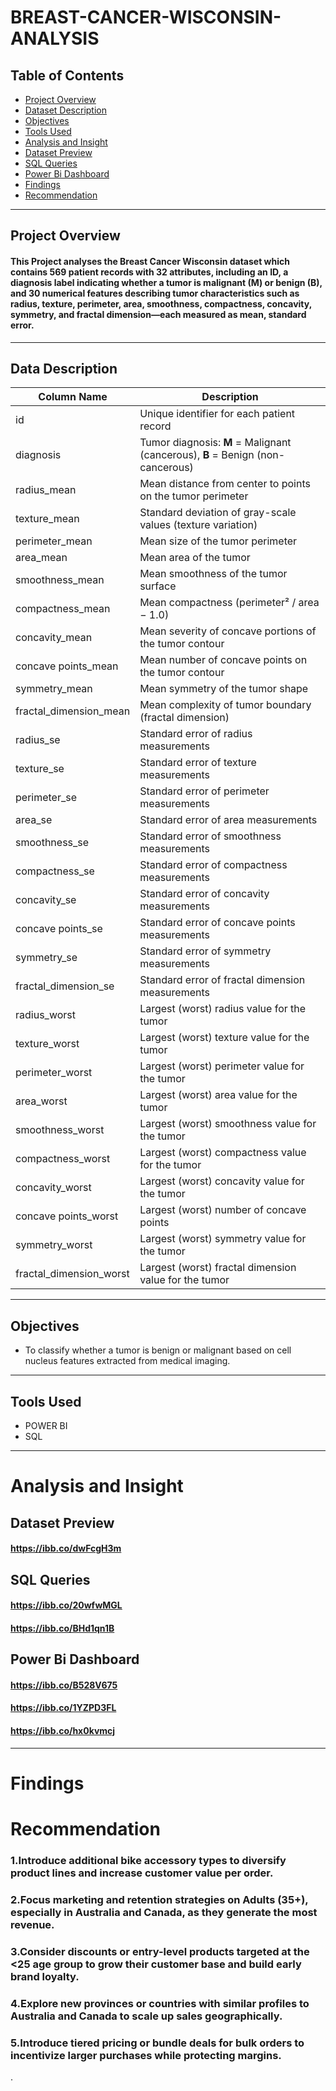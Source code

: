 # BREAST-CANCER-WISCONSIN-ANALYSIS
## Table of Contents
+ [Project Overview](#Project-Overview)
+ [Dataset Description](#Dataset-Description)
+ [Objectives](#Objectives)
+ [Tools Used](#Tools-Used)
+ [Analysis and Insight](#Analysis-and-Insight)
+ [Dataset Preview](#Dataset-Preview)
+ [SQL Queries](#sql-queries)
+ [Power Bi Dashboard](#Power-Bi-Dashboard)
+ [Findings](#Findings)
+ [Recommendation](#Recommendation)
---
## Project Overview
#### This Project analyses the Breast Cancer Wisconsin dataset which contains 569 patient records with 32 attributes, including an ID, a diagnosis label indicating whether a tumor is malignant (M) or benign (B), and 30 numerical features describing tumor characteristics such as radius, texture, perimeter, area, smoothness, compactness, concavity, symmetry, and fractal dimension—each measured as mean, standard error.
---

## Data Description
| Column Name               | Description                                                                |
| ----------------------------- | ------------------------------------------------------------------------------ |
| id                        | Unique identifier for each patient record                                      |
| diagnosis                 | Tumor diagnosis: **M** = Malignant (cancerous), **B** = Benign (non-cancerous) |
| radius\_mean              | Mean distance from center to points on the tumor perimeter                     |
| texture\_mean             | Standard deviation of gray-scale values (texture variation)                    |
| perimeter\_mean           | Mean size of the tumor perimeter                                               |
| area\_mean                | Mean area of the tumor                                                         |
| smoothness\_mean          | Mean smoothness of the tumor surface                                           |
| compactness\_mean         | Mean compactness (perimeter² / area − 1.0)                                     |
| concavity\_mean           | Mean severity of concave portions of the tumor contour                         |
| concave points\_mean      | Mean number of concave points on the tumor contour                             |
| symmetry\_mean            | Mean symmetry of the tumor shape                                               |
| fractal\_dimension\_mean  | Mean complexity of tumor boundary (fractal dimension)                          |
| radius\_se                | Standard error of radius measurements                                          |
| texture\_se               | Standard error of texture measurements                                         |
| perimeter\_se             | Standard error of perimeter measurements                                       |
| area\_se                  | Standard error of area measurements                                            |
| smoothness\_se           | Standard error of smoothness measurements                                      |
| compactness\_se           | Standard error of compactness measurements                                     |
| concavity\_se             | Standard error of concavity measurements                                       |
| concave points\_se        | Standard error of concave points measurements                                  |
| symmetry\_se              | Standard error of symmetry measurements                                        |
| fractal\_dimension\_se    | Standard error of fractal dimension measurements                               |
| radius\_worst             | Largest (worst) radius value for the tumor                                     |
| texture\_worst            | Largest (worst) texture value for the tumor                                    |
| perimeter\_worst          | Largest (worst) perimeter value for the tumor                                  |
| area\_worst               | Largest (worst) area value for the tumor                                       |
| smoothness\_worst         | Largest (worst) smoothness value for the tumor                                 |
| compactness\_worst        | Largest (worst) compactness value for the tumor                                |
| concavity\_worst          | Largest (worst) concavity value for the tumor                                  |
| concave points\_worst     | Largest (worst) number of concave points                                       |
| symmetry\_worst           | Largest (worst) symmetry value for the tumor                                   |
| fractal\_dimension\_worst | Largest (worst) fractal dimension value for the tumor                          |


---
## Objectives
+ To classify whether a tumor is benign or malignant based on cell nucleus features extracted from medical imaging.
---
## Tools Used
+ POWER BI
+ SQL
---
# Analysis and Insight 
## Dataset Preview
#### https://ibb.co/dwFcgH3m

##  SQL Queries
#### https://ibb.co/20wfwMGL
#### https://ibb.co/BHd1qn1B

##  Power Bi Dashboard
#### https://ibb.co/B528V675
#### https://ibb.co/1YZPD3FL
#### https://ibb.co/hx0kvmcj
---
# Findings
### 

# Recommendation
### 1.Introduce additional bike accessory types to diversify product lines and increase customer value per order.
### 2.Focus marketing and retention strategies on Adults (35+), especially in Australia and Canada, as they generate the most revenue.
### 3.Consider discounts or entry-level products targeted at the <25 age group to grow their customer base and build early brand loyalty.
### 4.Explore new provinces or countries with similar profiles to Australia and Canada to scale up sales geographically.
### 5.Introduce tiered pricing or bundle deals for bulk orders to incentivize larger purchases while protecting margins.










.














